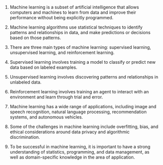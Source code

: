 1. Machine learning is a subset of artificial intelligence that allows computers and machines to learn from data and improve their performance without being explicitly programmed.

2. Machine learning algorithms use statistical techniques to identify patterns and relationships in data, and make predictions or decisions based on those patterns.

3. There are three main types of machine learning: supervised learning, unsupervised learning, and reinforcement learning.

4. Supervised learning involves training a model to classify or predict new data based on labeled examples.

5. Unsupervised learning involves discovering patterns and relationships in unlabeled data.

6. Reinforcement learning involves training an agent to interact with an environment and learn through trial and error.

7. Machine learning has a wide range of applications, including image and speech recognition, natural language processing, recommendation systems, and autonomous vehicles.

8. Some of the challenges in machine learning include overfitting, bias, and ethical considerations around data privacy and algorithmic discrimination.

9. To be successful in machine learning, it is important to have a strong understanding of statistics, programming, and data management, as well as domain-specific knowledge in the area of application.